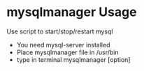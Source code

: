 # mysqlmanager Usage
Use script to start/stop/restart mysql
- You need mysql-server installed
- Place mysqlmanager file in /usr/bin
- type in terminal mysqlmanager [option]

